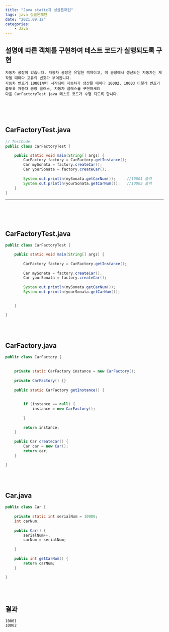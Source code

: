 ```yaml
---
title: "Java static과 싱글톤패턴"
tags: java 싱글톤패턴
date: "2021.09.12"
categories: 
    - Java
---
```


## 설명에 따른 객체를 구현하여 테스트 코드가 실행되도록 구현
```
자동차 공장이 있습니다. 자동차 공장은 유일한 객체이고, 이 공장에서 생산되는 자동차는 제작될 때마다 고유의 번호가 부여됩니다. 
자동차 번호가 10001부터 시작되어 자동차가 생산될 때마다 10002, 10003 이렇게 번호가 붙도록 자동차 공장 클래스, 자동차 클래스를 구현하세요
다음 CarFactoryTest.java 테스트 코드가 수행 되도록 합니다.

```
<br>
<br>
<br>

## CarFactoryTest.java
```java
// TestCode
public class CarFactoryTest {

	public static void main(String[] args) {
		CarFactory factory = CarFactory.getInstance();
		Car mySonata = factory.createCar();
		Car yourSonata = factory.createCar();
		
		System.out.println(mySonata.getCarNum());     //10001 출력
		System.out.println(yourSonata.getCarNum());   //10002 출력
	}
}

```
***
<br>
<br>
<br>

## CarFactoryTest.java
```java
public class CarFactoryTest {

	public static void main(String[] args) {
		
		CarFactory factory = CarFactory.getInstance();
		
		Car mySonata = factory.createCar();
		Car yourSonata = factory.createCar();
		
		System.out.println(mySonata.getCarNum());
		System.out.println(yourSonata.getCarNum());
		

	}

}
```
<br>
<br>

## CarFactory.java
```java
public class CarFactory {
	
	
	private static CarFactory instance = new CarFactory();
	
	private CarFactory() {}
	
	public static CarFactory getInstance() {
		
		
		if (instance == null) {
			instance = new CarFactory();
			
		}
		
		return instance;
	}
	
	public Car createCar() {
		Car car = new Car();
		return car;
	}

}
```
<br>
<br>

## Car.java
```java
public class Car {
	
	private static int serialNum = 10000;
	int carNum;
	
	public Car() {
		serialNum++;
		carNum = serialNum;
		
	}
	
	public int getCarNum() {
		return carNum;
	}

}
```
<br>
<br>

## 결과
```
10001
10002
```